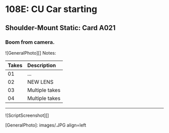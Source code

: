 # 108E: CU Car starting

## Shoulder-Mount Static: Card A021

### Boom from camera.

![GeneralPhoto][]
Notes: 

| Takes | Description |
|:---|:----|
| 01 | ... |
| 02 | NEW LENS |
| 03 | Multiple takes |
| 04 | Multiple takes |

----

![ScriptScreenshot][]


[GeneralPhoto]:  images/.JPG align=left
